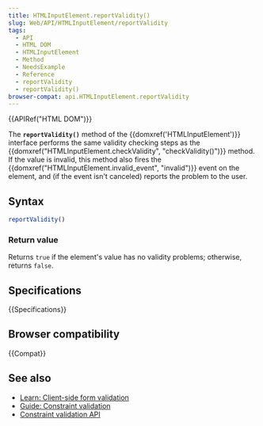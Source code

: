 ```yaml
---
title: HTMLInputElement.reportValidity()
slug: Web/API/HTMLInputElement/reportValidity
tags:
  - API
  - HTML DOM
  - HTMLInputElement
  - Method
  - NeedsExample
  - Reference
  - reportValidity
  - reportValidity()
browser-compat: api.HTMLInputElement.reportValidity
---
```

{{APIRef("HTML DOM")}}

The **`reportValidity()`** method of the {{domxref('HTMLInputElement')}} interface performs the same validity checking steps as the {{domxref("HTMLInputElement.checkValidity", "checkValidity()")}} method. If the value is invalid, this method also fires the {{domxref("HTMLInputElement.invalid_event", "invalid")}} event on the element, and (if the event isn't canceled) reports the problem to the user.

## Syntax

```js
reportValidity()
```

### Return value

Returns `true` if the element's value has no validity problems; otherwise, returns `false`.

## Specifications

{{Specifications}}

## Browser compatibility

{{Compat}}

## See also

- [Learn: Client-side form validation](/en-US/docs/Learn/Forms/Form_validation)
- [Guide: Constraint validation](/en-US/docs/Web/Guide/HTML/Constraint_validation)
- [Constraint validation API](/en-US/docs/Web/API/Constraint_validation)
